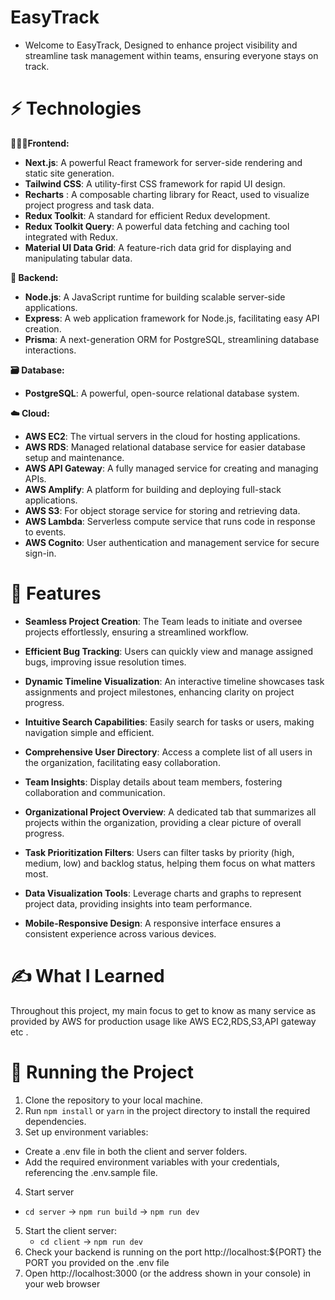 # EasyTrack

- Welcome to EasyTrack, Designed to enhance project visibility and streamline task management within teams, ensuring everyone stays on track.


# ⚡ Technologies


**👨🏻‍💻Frontend:**
- **Next.js**: A powerful React framework for server-side rendering and static site generation.
- **Tailwind CSS**: A utility-first CSS framework for rapid UI design.
- **Recharts** : A composable charting library for React, used to visualize project progress and task data.
- **Redux Toolkit**: A standard for efficient Redux development.
- **Redux Toolkit Query**: A powerful data fetching and caching tool integrated with Redux.
- **Material UI Data Grid**: A feature-rich data grid for displaying and manipulating tabular data.

**💎 Backend:**
- **Node.js**: A JavaScript runtime for building scalable server-side applications.
- **Express**: A web application framework for Node.js, facilitating easy API creation.
- **Prisma**: A next-generation ORM for PostgreSQL, streamlining database interactions.

**🗃️ Database:**
- **PostgreSQL**: A powerful, open-source relational database system.

**☁️ Cloud:**
- **AWS EC2**: The virtual servers in the cloud for hosting applications.
- **AWS RDS**: Managed relational database service for easier database setup and maintenance.
- **AWS API Gateway**: A fully managed service for creating and managing APIs.
- **AWS Amplify**: A platform for building and deploying full-stack applications.
- **AWS S3**: For object storage service for storing and retrieving data.
- **AWS Lambda**: Serverless compute service that runs code in response to events.
- **AWS Cognito**: User authentication and management service for secure sign-in.




# 👾 Features


- **Seamless Project Creation**: The Team leads to initiate and oversee projects effortlessly, ensuring a streamlined workflow.

- **Efficient Bug Tracking**: Users can quickly view and manage assigned bugs, improving issue resolution times.

- **Dynamic Timeline Visualization**: An interactive timeline showcases task assignments and project milestones, enhancing clarity on project progress.

- **Intuitive Search Capabilities**: Easily search for tasks or users, making navigation simple and efficient.

- **Comprehensive User Directory**: Access a complete list of all users in the organization, facilitating easy collaboration.

- **Team Insights**: Display details about team members, fostering collaboration and communication.

- **Organizational Project Overview**: A dedicated tab that summarizes all projects within the organization, providing a clear picture of overall progress.

- **Task Prioritization Filters**: Users can filter tasks by priority (high, medium, low) and backlog status, helping them focus on what matters most.

- **Data Visualization Tools**: Leverage charts and graphs to represent project data, providing insights into team performance.

- **Mobile-Responsive Design**: A responsive interface ensures a consistent experience across various devices.


# ✍️ What I Learned

Throughout this project, my main focus to get to know as many service as provided by AWS for production usage like AWS EC2,RDS,S3,API gateway etc .

# 🚗 Running the Project

1. Clone the repository to your local machine.
2. Run ```npm install``` or ```yarn``` in the project directory to install the required dependencies.
3. Set up environment variables: 
  - Create a .env file in both the client and server folders.
  - Add the required environment variables with your credentials, referencing the .env.sample file.
4. Start server
  - ``` cd server ``` -> ``` npm run build ``` -> ``` npm run dev ```

5. Start the client server:
   - ``` cd client ``` ->  ``` npm run dev ```
6. Check your backend is running on the port   http://localhost:${PORT} the PORT you provided on the .env file 
7. Open http://localhost:3000 (or the address shown in your console) in your web browser 